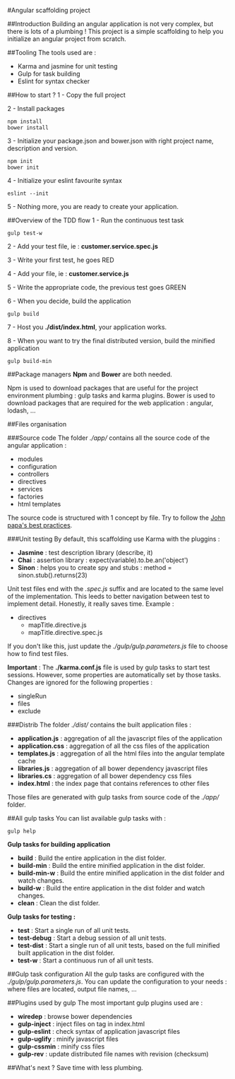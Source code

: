 #Angular scaffolding project

##Introduction
Building an angular application is not very complex, but there is lots of a plumbing !
This project is a simple scaffolding to help you initialize an angular project from scratch.

##Tooling
The tools used are :
- Karma and jasmine for unit testing
- Gulp for task building
- Eslint for syntax checker

##How to start ?
1 - Copy the full project

2 - Install packages

    npm install
    bower install
    
3 - Initialize your package.json and bower.json with right project name, description and version.

    npm init
    bower init
    
4 - Initialize your eslint favourite syntax

    eslint --init
    
5 - Nothing more, you are ready to create your application.

##Overview of the TDD flow
1 - Run the continuous test task
    
    gulp test-w
    
2 - Add your test file, ie : **customer.service.spec.js**

3 - Write your first test, he goes RED

4 - Add your file, ie : **customer.service.js**

5 - Write the appropriate code, the previous test goes GREEN

6 - When you decide, build the application

    gulp build
    
7 - Host you **./dist/index.html**, your application works.

8 - When you want to try the final distributed version, build the minified application

    gulp build-min

##Package managers
**Npm** and **Bower** are both needed.

Npm is used to download packages that are useful for the project environment plumbing : gulp tasks and karma plugins.
Bower is used to download packages that are required for the web application : angular, lodash, ...

##Files organisation

###Source code
The folder *./app/* contains all the source code of the angular application : 
* modules
* configuration
* controllers
* directives
* services
* factories
* html templates

The source code is structured with 1 concept by file. 
Try to follow the [John papa's best practices](https://github.com/johnpapa/angular-styleguide).

###Unit testing
By default, this scaffolding use Karma with the pluggins :
* **Jasmine**   : test description library (describe, it)
* **Chai**      : assertion library : expect(variable).to.be.an('object')
* **Sinon**     : helps you to create spy and stubs : method = sinon.stub().returns(23)

Unit test files end with the *.spec.js* suffix and are located to the same level of the implementation. This
leeds to better navigation between test to implement detail. Honestly, it really saves time.
Example :
* directives
    * mapTitle.directive.js
    * mapTitle.directive.spec.js
    
If you don't like this, just update the *./gulp/gulp.parameters.js* file to choose how to find test files. 
        
**Important** : The **./karma.conf.js** file is used by gulp tasks to start test sessions. However, some properties 
are automatically set by those tasks. Changes are ignored for the following properties :
* singleRun
* files
* exclude

###Distrib
The folder *./dist/* contains the built application files : 
* **application.js**    : aggregation of all the javascript files of the application
* **application.css**   : aggregation of all the css files of the application
* **templates.js**      : aggregation of all the html files into the angular template cache
* **libraries.js**      : aggregation of all bower dependency javascript files
* **libraries.cs**      : aggregation of all bower dependency css files
* **index.html**        : the index page that contains references to other files

Those files are generated with gulp tasks from source code of the *./app/* folder.

##All gulp tasks
You can list available gulp tasks with :

    gulp help

**Gulp tasks for building application**
* **build**        : Build the entire application in the dist folder.
* **build-min**    : Build the entire minified application in the dist folder.
* **build-min-w**  : Build the entire minified application in the dist folder and watch changes.
* **build-w**      : Build the entire application in the dist folder and watch changes.
* **clean**        : Clean the dist folder.

**Gulp tasks for testing :**
* **test**         : Start a single run of all unit tests.
* **test-debug**   : Start a debug session of all unit tests.
* **test-dist**    : Start a single run of all unit tests, based on the full minified built application in the dist folder.
* **test-w**       : Start a continuous run of all unit tests.

##Gulp task configuration
All the gulp tasks are configured with the *./gulp/gulp.parameters.js*. You can update the configuration to your needs :
where files are located, output file names, ...

##Plugins used by gulp
The most important gulp plugins used are :
* **wiredep**       : browse bower dependencies
* **gulp-inject**   : inject files on tag in index.html
* **gulp-eslint**   : check syntax of application javascript files
* **gulp-uglify**   : minify javascript files
* **gulp-cssmin**   : minify css files
* **gulp-rev**      : update distributed file names with revision (checksum)

##What's next ?
Save time with less plumbing.


